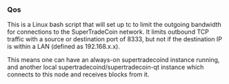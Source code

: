 ### Qos ###

This is a Linux bash script that will set up tc to limit the outgoing bandwidth for connections to the SuperTradeCoin network. It limits outbound TCP traffic with a source or destination port of 8333, but not if the destination IP is within a LAN (defined as 192.168.x.x).

This means one can have an always-on supertradecoind instance running, and another local supertradecoind/supertradecoin-qt instance which connects to this node and receives blocks from it.
